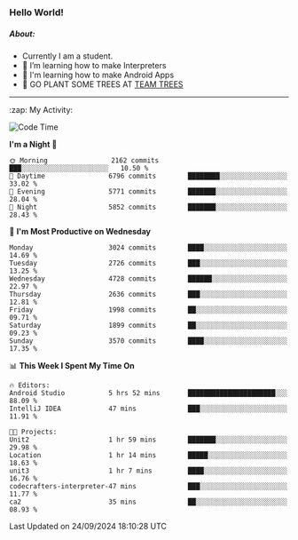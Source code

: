 ### Hello World!

##### About:
- Currently I am a student.
- 🌱 I’m learning how to make Interpreters
- 🌱 I'm learning how to make Android Apps
- 🌱 GO PLANT SOME TREES AT [TEAM TREES](https://teamtrees.org/)

---
  <summary>:zap: My Activity:</summary>
  
<!--START_SECTION:waka-->
![Code Time](http://img.shields.io/badge/Code%20Time-1%2C473%20hrs%2059%20mins-blue)

**I'm a Night 🦉** 

```text
🌞 Morning                2162 commits        ███░░░░░░░░░░░░░░░░░░░░░░   10.50 % 
🌆 Daytime                6796 commits        ████████░░░░░░░░░░░░░░░░░   33.02 % 
🌃 Evening                5771 commits        ███████░░░░░░░░░░░░░░░░░░   28.04 % 
🌙 Night                  5852 commits        ███████░░░░░░░░░░░░░░░░░░   28.43 % 
```
📅 **I'm Most Productive on Wednesday** 

```text
Monday                   3024 commits        ████░░░░░░░░░░░░░░░░░░░░░   14.69 % 
Tuesday                  2726 commits        ███░░░░░░░░░░░░░░░░░░░░░░   13.25 % 
Wednesday                4728 commits        ██████░░░░░░░░░░░░░░░░░░░   22.97 % 
Thursday                 2636 commits        ███░░░░░░░░░░░░░░░░░░░░░░   12.81 % 
Friday                   1998 commits        ██░░░░░░░░░░░░░░░░░░░░░░░   09.71 % 
Saturday                 1899 commits        ██░░░░░░░░░░░░░░░░░░░░░░░   09.23 % 
Sunday                   3570 commits        ████░░░░░░░░░░░░░░░░░░░░░   17.35 % 
```


📊 **This Week I Spent My Time On** 

```text
🔥 Editors: 
Android Studio           5 hrs 52 mins       ██████████████████████░░░   88.09 % 
IntelliJ IDEA            47 mins             ███░░░░░░░░░░░░░░░░░░░░░░   11.91 % 

🐱‍💻 Projects: 
Unit2                    1 hr 59 mins        ███████░░░░░░░░░░░░░░░░░░   29.98 % 
Location                 1 hr 14 mins        █████░░░░░░░░░░░░░░░░░░░░   18.63 % 
unit3                    1 hr 7 mins         ████░░░░░░░░░░░░░░░░░░░░░   16.76 % 
codecrafters-interpreter-47 mins             ███░░░░░░░░░░░░░░░░░░░░░░   11.77 % 
ca2                      35 mins             ██░░░░░░░░░░░░░░░░░░░░░░░   08.93 % 
```


 Last Updated on 24/09/2024 18:10:28 UTC
<!--END_SECTION:waka-->
